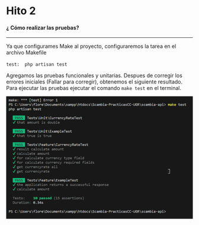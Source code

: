 # Hito 2

#### ¿ Cómo realizar las pruebas?
------------
Ya que configurames Make al proyecto, configuraremos la tarea en el archivo Makefile

`test: 
	php artisan test
`

Agregamos las pruebas funcionales y unitarias. Despues de corregir los errores iniciales (Fallar para corregir), obtenemos el siguiente resultado. Para ejecutar las pruebas ejecutar el comando `make test` en el terminal.

![](https://raw.githubusercontent.com/florescobar/Scambia-PracticasCC-UGR/main/docs/img/hito1_4.png)

